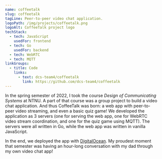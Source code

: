 ```yaml
---
name: coffeetalk
slug: coffeetalk
tagLine: Peer-to-peer video chat application.
logoPath: /img/projects/coffeetalk.png
logoAlt: CoffeeTalk project logo
techStack:
  - tech: JavaScript
    usedFor: frontend
  - tech: Go
    usedFor: backend
  - tech: WebRTC
  - tech: MQTT
linkGroups:
  - title: Code
    links:
      - text: dcs-team4/coffeetalk
        link: https://github.com/dcs-team4/coffeetalk
---
```


In the spring semester of 2022, I took the course _Design of Communicating Systems_ at NTNU. A part
of that course was a group project to build a video chat application. And thus CoffeeTalk was born:
a web app with peer-to-peer video streaming, and even a basic quiz game! We developed the
application as 3 servers (one for serving the web app, one for WebRTC video stream coordination, and
one for the quiz game using MQTT). The servers were all written in Go, while the web app was written
in vanilla JavaScript.

In the end, we deployed the app with [DigitalOcean](https://www.digitalocean.com/). My proudest
moment that semester was having an hour-long conversation with my dad through my own video chat app!

